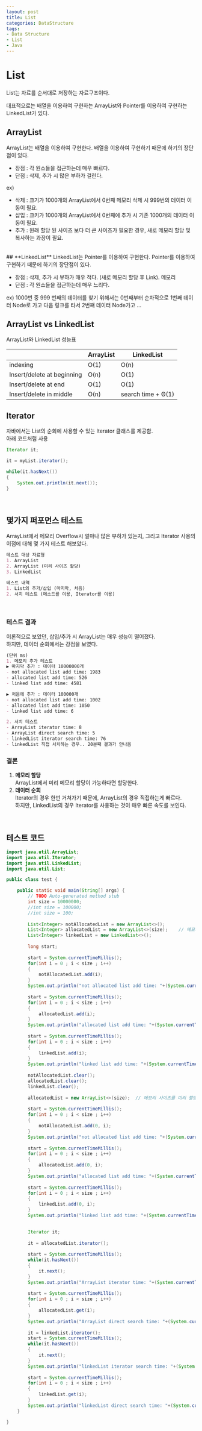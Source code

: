 ```yaml
---
layout: post
title: List
categories: DataStructure
tags: 
- Data Structure
- List
- Java
---
```


# **List**
List는 자료를 순서대로 저장하는 자료구조이다.  

대표적으로는 배열을 이용하여 구현하는 ArrayList와 Pointer를 이용하여 구현하는 LinkedList가 있다. 
<br>
## **ArrayList**
ArrayList는 배열을 이용하여 구현한다. 배열을 이용하여 구현하기 때문에 하기의 장단점이 있다.

- 장점 : 각 원소들을 접근하는데 매우 빠르다.
- 단점 : 삭제, 추가 시 많은 부하가 걸린다.

ex)   
- 삭제 : 크기가 1000개의 ArrayList에서 0번째 메모리 삭제 시 999번의 데이터 이동이 필요.    
- 삽입 : 크키가 1000개의 ArrayList에서 0번째에 추가 시 기존 1000개의 데이터 이동이 필요.
- 추가 : 원래 할당 된 사이즈 보다 더 큰 사이즈가 필요한 경우, 새로 메모리 할당 및 복사하는 과장이 필요.  
<br>
## **LinkedList**
LinkedList는 Pointer를 이용하여 구현한다. Pointer를 이용하여 구현하기 때문에 하기의 장단점이 있다.

- 장점 : 삭제, 추가 시 부하가 매우 적다. (새로 메모리 할당 후 Link). 메모리 
- 단점 : 각 원소들을 접근하는데 매우 느리다.

ex) 1000번 중 999 번째의 데이터를 찾기 위해서는 0번째부터 순차적으로 1번째 데이터 Node로 가고 다음 링크를 타서 2번쨰 데이터 Node가고 ... 
<br>
  
## **ArrayList vs LinkedList**
ArrayList와 LinkedList 성능표

|         | ArrayList | LinkedList|
|-------|--------|---------|  
|indexing | O(1)      | O(n)      |
|Insert/delete at beginning | O(n)      | O(1)      |
|Insert/delete at end | O(1)      | O(1)      |
|Insert/delete in middle | O(n)      | 	search time + Θ(1)      |
  
## **Iterator**
자바에서는 List의 순회에 사용할 수 있는 Iterator 클래스를 제공함.  
아래 코드처럼 사용
```java
Iterator it;

it = myList.iterator();

while(it.hasNext())
{
    System.out.println(it.next());
}
```
<br>  

## **몇가지 퍼포먼스 테스트**
ArrayList에서 메모리 Overflow시 얼마나 많은 부하가 있는지, 그리고 Iterator 사용의 이점에 대해 몇 가지 테스트 해보았다.  

```markdown
테스트 대상 자료형
1. ArrayList
2. ArrayList (미리 사이즈 할당)
3. LinkedList

테스트 내역
1. List의 추가/삽입 (마지막, 처음)
2. 서치 테스트 (메소드를 이용, Iterator를 이용)
```
<br>

### **테스트 결과**
이론적으로 보았던, 삽입/추가 시 ArrayList는 매우 성능이 떨어졌다.  
하지만, 데이터 순회에서는 강점을 보였다.  
```markdown
(단위 ms)  
1. 메모리 추가 테스트  
▶ 마지막 추가 : 데이터 10000000개
- not allocated list add time: 1983  
- allocated list add time: 526  
- linked list add time: 4581  

▶ 처음에 추가 : 데이터 100000개  
- not allocated list add time: 1002  
- allocated list add time: 1050  
- linked list add time: 6  

2. 서치 테스트
- ArrayList iterator time: 8  
- ArrayList direct search time: 5  
- linkedList iterator search time: 76   
- linkedList 직접 서치하는 경우.. 20분째 결과가 안나옴
```
### **결론**
1. **메모리 할당**  
   ArrayList에서 미리 메모리 할당이 가능하다면 할당한다.  
2. **데이터 순회**  
   Iterator의 경우 한번 거쳐가기 때문에, ArrayList의 경우 직접하는게 빠르다.  
하지만, LinkedList의 경우 Iterator를 사용하는 것이 매우 빠른 속도를 보인다.
<br>

## **테스트 코드**
```java
import java.util.ArrayList;
import java.util.Iterator;
import java.util.LinkedList;
import java.util.List;

public class test {

	public static void main(String[] args) {
		// TODO Auto-generated method stub
		int size = 10000000;
		//int size = 100000;
		//int size = 100;
		
		List<Integer> notAllocatedList = new ArrayList<>();
		List<Integer> allocatedList = new ArrayList<>(size);	// 메모리 사이즈를 미리 할당한다.
		List<Integer> linkedList = new LinkedList<>();
				
		long start;
		
		start = System.currentTimeMillis();
		for(int i = 0 ; i < size ; i++)
		{
			notAllocatedList.add(i);
		}
		System.out.println("not allocated list add time: "+(System.currentTimeMillis() - start));
		
		start = System.currentTimeMillis();
		for(int i = 0 ; i < size ; i++)
		{
			allocatedList.add(i);
		}
		System.out.println("allocated list add time: "+(System.currentTimeMillis() - start));
		
		start = System.currentTimeMillis(); 
		for(int i = 0 ; i < size ; i++)
		{
			linkedList.add(i);
		}
		System.out.println("linked list add time: "+(System.currentTimeMillis() - start));
		
		notAllocatedList.clear();
		allocatedList.clear();
		linkedList.clear();
		
		allocatedList = new ArrayList<>(size);	// 메모리 사이즈를 미리 할당한다.
		
		start = System.currentTimeMillis();
		for(int i = 0 ; i < size ; i++)
		{
			notAllocatedList.add(0, i);
		}
		System.out.println("not allocated list add time: "+(System.currentTimeMillis() - start));
		
		start = System.currentTimeMillis();
		for(int i = 0 ; i < size ; i++)
		{
			allocatedList.add(0, i);
		}
		System.out.println("allocated list add time: "+(System.currentTimeMillis() - start));
		
		start = System.currentTimeMillis(); 
		for(int i = 0 ; i < size ; i++)
		{
			linkedList.add(0, i);
		}
		System.out.println("linked list add time: "+(System.currentTimeMillis() - start));
		

		Iterator it;	
		
		it = allocatedList.iterator();
		
		start = System.currentTimeMillis();
		while(it.hasNext())
		{
			it.next();
		}
		System.out.println("ArrayList iterator time: "+(System.currentTimeMillis() - start));
		
		start = System.currentTimeMillis();
		for(int i = 0 ; i < size ; i++)
		{
			allocatedList.get(i);
		}
		System.out.println("ArrayList direct search time: "+(System.currentTimeMillis() - start));
		
		it = linkedList.iterator();		
		start = System.currentTimeMillis();
		while(it.hasNext())
		{			
			it.next();
		}
		System.out.println("linkedList iterator search time: "+(System.currentTimeMillis() - start));
		
		start = System.currentTimeMillis();
		for(int i = 0 ; i < size ; i++)
		{
			linkedList.get(i);
		}
		System.out.println("linkedList direct search time: "+(System.currentTimeMillis() - start));
	}

}
```